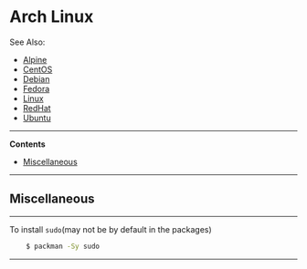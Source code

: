 # Arch Linux

See Also:

 - [Alpine](Alpine.md)
 - [CentOS](CentOS.md)
 - [Debian](Debian.md)
 - [Fedora](Fedora.md)
 - [Linux](Linux.md)
 - [RedHat](RedHat.md)
 - [Ubuntu](Ubuntu.md)

---

**Contents**

- [Miscellaneous](Arch.md#miscellaneous)

---

## Miscellaneous

---

To install `sudo`(may not be by default in the packages)

```bash
    $ packman -Sy sudo
```

---